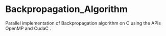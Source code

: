 # Backpropagation_Algorithm
Parallel implementation of Backpropagation algorithm on C using the APIs OpenMP and CudaC .
